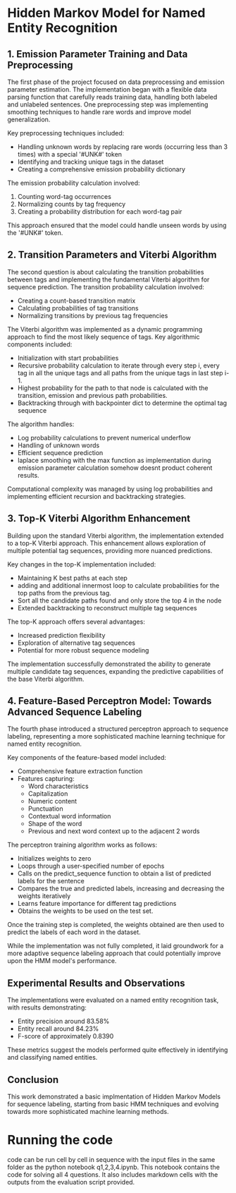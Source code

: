 # Hidden Markov Model for Named Entity Recognition

## 1. Emission Parameter Training and Data Preprocessing

The first phase of the project focused on data preprocessing and emission parameter estimation. The implementation began with a flexible data parsing function that carefully reads training data, handling both labeled and unlabeled sentences. One preprocessing step was implementing smoothing techniques to handle rare words and improve model generalization.

Key preprocessing techniques included:
- Handling unknown words by replacing rare words (occurring less than 3 times) with a special '#UNK#' token
- Identifying and tracking unique tags in the dataset
- Creating a comprehensive emission probability dictionary

The emission probability calculation involved:
1. Counting word-tag occurrences
2. Normalizing counts by tag frequency
3. Creating a probability distribution for each word-tag pair

This approach ensured that the model could handle unseen words by using the '#UNK#' token.

## 2. Transition Parameters and Viterbi Algorithm

The second question is about calculating the transition probabilities between tags and implementing the fundamental Viterbi algorithm for sequence prediction. The transition probability calculation involved:
- Creating a count-based transition matrix
- Calculating probabilities of tag transitions
- Normalizing transitions by previous tag frequencies

The Viterbi algorithm was implemented as a dynamic programming approach to find the most likely sequence of tags. Key algorithmic components included:
- Initialization with start probabilities
- Recursive probability calculation to iterate through every step i, every tag in all the unique tags and all paths from the unique tags in last step i-1.
- Highest probability for the path to that node is calculated with the transition, emission and previous path probabilities.
- Backtracking through with backpointer dict to determine the optimal tag sequence

The algorithm handles:
- Log probability calculations to prevent numerical underflow
- Handling of unknown words
- Efficient sequence prediction
- laplace smoothing with the max function as implementation during emission parameter calculation somehow doesnt product coherent results.

Computational complexity was managed by using log probabilities and implementing efficient recursion and backtracking strategies.

## 3. Top-K Viterbi Algorithm Enhancement

Building upon the standard Viterbi algorithm, the implementation extended to a top-K Viterbi approach. This enhancement allows exploration of multiple potential tag sequences, providing more nuanced predictions.

Key changes in the top-K implementation included:
- Maintaining K best paths at each step
- adding and additional innermost loop to calculate probabilities for the top paths from the previous tag. 
- Sort all the candidate paths found and only store the top 4 in the node
- Extended backtracking to reconstruct multiple tag sequences

The top-K approach offers several advantages:
- Increased prediction flexibility
- Exploration of alternative tag sequences
- Potential for more robust sequence modeling

The implementation successfully demonstrated the ability to generate multiple candidate tag sequences, expanding the predictive capabilities of the base Viterbi algorithm.

## 4. Feature-Based Perceptron Model: Towards Advanced Sequence Labeling

The fourth phase introduced a structured perceptron approach to sequence labeling, representing a more sophisticated machine learning technique for named entity recognition.

Key components of the feature-based model included:
- Comprehensive feature extraction function
- Features capturing:
  * Word characteristics
  * Capitalization
  * Numeric content
  * Punctuation
  * Contextual word information
  * Shape of the word 
  * Previous and next word context up to the adjacent 2 words

The perceptron training algorithm works as follows:
- Initializes weights to zero
- Loops through a user-specified number of epochs
- Calls on the predict_sequence function to obtain a list of predicted labels for the sentence
- Compares the true and predicted labels, increasing and decreasing the weights iteratively 
- Learns feature importance for different tag predictions
- Obtains the weights to be used on the test set.

Once the training step is completed, the weights obtained are then used to predict the labels of each word in the dataset.

While the implementation was not fully completed, it laid groundwork for a more adaptive sequence labeling approach that could potentially improve upon the HMM model's performance.

## Experimental Results and Observations

The implementations were evaluated on a named entity recognition task, with results demonstrating:
- Entity precision around 83.58%
- Entity recall around 84.23%
- F-score of approximately 0.8390

These metrics suggest the models performed quite effectively in identifying and classifying named entities.

## Conclusion

This work demonstrated a basic implmentation of Hidden Markov Models for sequence labeling, starting from basic HMM techniques and evolving towards more sophisticated machine learning methods. 

# Running the code

code can be run cell by cell in sequence with the input files in the same folder as the python notebook q1,2,3,4.ipynb. This notebook contains the code for solving all 4 questions. It also includes markdown cells with the outputs from the evaluation script provided.   
